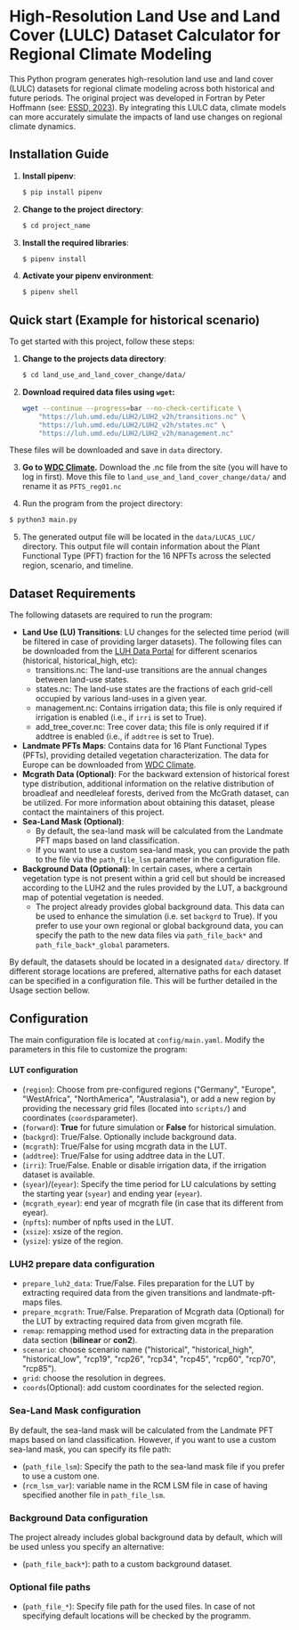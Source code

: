  
# High-Resolution Land Use and Land Cover (LULC) Dataset Calculator for Regional Climate Modeling 


This Python program generates high-resolution land use and land cover (LULC) datasets for regional climate modeling across both historical and future periods. The original project was developed in Fortran by Peter Hoffmann (see: [ESSD, 2023](https://essd.copernicus.org/articles/15/3819/2023/)). By integrating this LULC data, climate models can more accurately simulate the impacts of land use changes on regional climate dynamics.

## Installation Guide

1. **Install pipenv**:

   ```bash
   $ pip install pipenv

2. **Change to the project directory**:

   ```bash
   $ cd project_name

3. **Install the required libraries**:

   ```bash
   $ pipenv install 

4. **Activate your pipenv environment**:
   ```bash
   $ pipenv shell

## Quick start (Example for historical scenario)

To get started with this project, follow these steps:

1. **Change to the projects data directory**:

   ```bash
   $ cd land_use_and_land_cover_change/data/
   ```
2. **Download required data files using `wget`:**

   ```bash
   wget --continue --progress=bar --no-check-certificate \
       "https://luh.umd.edu/LUH2/LUH2_v2h/transitions.nc" \
       "https://luh.umd.edu/LUH2/LUH2_v2h/states.nc" \
       "https://luh.umd.edu/LUH2/LUH2_v2h/management.nc"
   ```
These files will be downloaded and save in `data` directory.

3. **Go to [WDC Climate](https://www.wdc-climate.de/ui/entry?acronym=LM_PFT_EUR_v1.1_afts).** Download the .nc file from the site (you will have to log in first). Move this file to `land_use_and_land_cover_change/data/` and rename it as `PFTS_reg01.nc`

4. Run the program from the project directory:

```bash
$ python3 main.py
```

5. The generated output file will be located in the  `data/LUCAS_LUC/` directory. This output file will contain information about the Plant Functional Type (PFT) fraction for the 16 NPFTs across the selected region, scenario, and timeline.

## Dataset Requirements

The following datasets are required to run the program:

- **Land Use (LU) Transitions**: LU changes for the selected time period (will be filtered in case of providing larger datasets). The following files can be downloaded from the [LUH Data Portal](https://luh.umd.edu/data.shtml) for different scenarios (historical, historical_high, etc):
   - transitions.nc: The land-use transitions are the annual changes between land-use states. 
   - states.nc: The land-use states are the fractions of each grid-cell occupied by various land-uses in a given year.
   - management.nc: Contains irrigation data; this file is only required if irrigation is enabled (i.e., if `irri` is set to True).
   - add_tree_cover.nc: Tree cover data; this file is only required if if addtree is enabled (i.e., if `addtree` is set to True).
- **Landmate PFTs Maps**: Contains data for 16 Plant Functional Types (PFTs), providing detailed vegetation characterization. The data for Europe can be downloaded from [WDC Climate](https://www.wdc-climate.de/ui/entry?acronym=LM_PFT_EUR_v1.1_afts).
- **Mcgrath Data (Optional)**: For the backward extension of historical forest type distribution, additional information on the relative distribution of broadleaf and needleleaf forests, derived from the McGrath dataset, can be utilized. For more information about obtaining this dataset, please contact the maintainers of this project.
- **Sea-Land Mask (Optional)**: 
   - By default, the sea-land mask will be calculated from the Landmate PFT maps based on land classification.
   - If you want to use a custom sea-land mask, you can provide the path to the file via the `path_file_lsm` parameter in the configuration file.
- **Background Data (Optional)**: In certain cases, where a certain vegetation type is not present within a grid cell but should be increased according to the LUH2 and the rules provided by the LUT, a background map of potential vegetation is needed.
   - The project already provides global background data. This data can be used to enhance the simulation (i.e. set `backgrd` to True). If you prefer to use your own regional or global background data, you can specify the path to the new data files via `path_file_back*` and `path_file_back*_global` parameters.

By default, the datasets should be located in a designated `data/` directory. If different storage locations are prefered, alternative paths for each dataset can be specified in a configuration file. This will be further detailed in the Usage section bellow.

 

## Configuration
The main configuration file is located at `config/main.yaml`. Modify the parameters in this file to customize the program:

#### LUT configuration
   - (`region`): Choose from pre-configured regions ("Germany", "Europe", "WestAfrica", "NorthAmerica", "Australasia"), or add a new region by providing the necessary grid files (located into `scripts/`) and coordinates (`coords`parameter).
   - (`forward`): **True** for future simulation or **False** for historical simulation.
   - (`backgrd`): True/False. Optionally include background data.
   - (`mcgrath`): True/False for using mcgrath data in the LUT. 
   - (`addtree`): True/False for using addtree data in the LUT. 
   - (`irri`): True/False. Enable or disable irrigation data, if the irrigation dataset is available.
   - (`syear`)/(`eyear`): Specify the time period for LU calculations by setting the starting year (`syear`) and ending year (`eyear`).
   - (`mcgrath_eyear`): end year of mcgrath file (in case that its different from eyear).
   - (`npfts`): number of npfts used in the LUT.
   - (`xsize`): xsize of the region.
   - (`ysize`): ysize of the region. 


   ### LUH2 prepare data configuration
   - `prepare_luh2_data`: True/False. Files preparation for the LUT by extracting required data from the given transitions and landmate-pft-maps files.
   - `prepare_mcgrath`: True/False. Preparation of Mcgrath data (Optional) for the LUT by extracting required data from given mcgrath file.
   - `remap`: remapping method used for extracting data in the preparation data section (**bilinear** or **con2**).
   - `scenario`: choose scenario name ("historical", "historical_high", "historical_low", "rcp19", "rcp26", "rcp34", "rcp45", "rcp60", "rcp70", "rcp85").
   - `grid`: choose the resolution in degrees.
   - `coords`(Optional): add custom coordinates for the selected region.
   ### Sea-Land Mask configuration
   By default, the sea-land mask will be calculated from the Landmate PFT maps based on land classification. However, if you want to use a custom sea-land mask, you can specify its file path:
   - (`path_file_lsm`): Specify the path to the sea-land mask file if you prefer to use a custom one.
   - (`rcm_lsm_var`): variable name in the RCM LSM file in case of having specified another file in `path_file_lsm`.
   ### Background Data configuration
   The project already includes global background data by default, which will be used unless you specify an alternative:
   - (`path_file_back*`): path to a custom background dataset.
   ### Optional file paths
   - (`path_file_*`): Specify file path for the used files. In case of not specifying default locations will be checked by the programm. 


 
